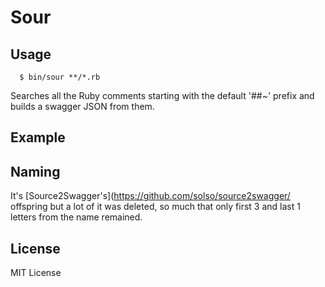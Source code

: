 # Sour

## Usage

      $ bin/sour **/*.rb

Searches all the Ruby comments starting with the default '##~' prefix and builds a swagger JSON from them.

## Example



## Naming

It's [Source2Swagger's](https://github.com/solso/source2swagger/ offspring but a lot of it was deleted, so much that only first 3 and last 1 letters from the name remained.


## License

MIT License
